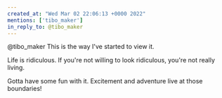 ```yaml
---
created_at: "Wed Mar 02 22:06:13 +0000 2022"
mentions: ['tibo_maker']
in_reply_to: @tibo_maker
---
```


@tibo_maker This is the way I've started to view it.

Life is ridiculous. If you're not willing to look ridiculous, you're not really living.

Gotta have some fun with it. Excitement and adventure live at those boundaries!